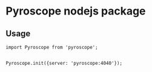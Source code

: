 # Pyroscope nodejs package

## Usage

```
import Pyroscope from 'pyroscope';


Pyroscope.init({server: 'pyroscope:4040'});

```